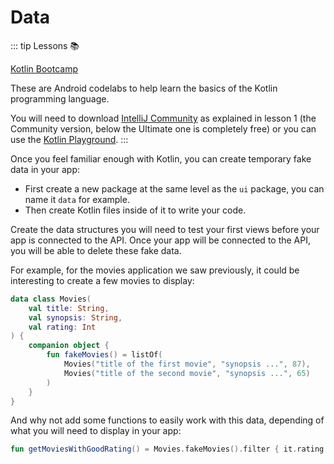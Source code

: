 # Data

::: tip Lessons 📚

[Kotlin Bootcamp](https://developer.android.com/courses/kotlin-bootcamp/overview)

These are Android codelabs to help learn the basics of the Kotlin programming language.

You will need to download [IntelliJ Community](https://www.jetbrains.com/idea/download/?section=windows) as explained in lesson 1 (the Community version, below the Ultimate one is completely free) or you can use the [Kotlin Playground](https://play.kotlinlang.org/).
:::

Once you feel familiar enough with Kotlin, you can create temporary fake data in your app:
- First create a new package at the same level as the `ui` package, you can name it `data` for example.
- Then create Kotlin files inside of it to write your code.

Create the data structures you will need to test your first views before your app is connected to the API. Once your app will be connected to the API, you will be able to delete these fake data.

For example, for the movies application we saw previously, it could be interesting to create a few movies to display:

``` kotlin
data class Movies(
    val title: String, 
    val synopsis: String, 
    val rating: Int
) {
    companion object {
        fun fakeMovies() = listOf(
            Movies("title of the first movie", "synopsis ...", 87),
            Movies("title of the second movie", "synopsis ...", 65)
        )
    }
}
```

And why not add some functions to easily work with this data, depending of what you will need to display in your app: 

``` kotlin
fun getMoviesWithGoodRating() = Movies.fakeMovies().filter { it.rating > 70 }
```
